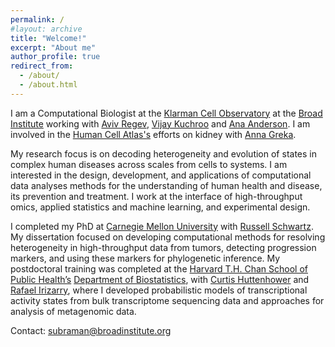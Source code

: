 ```yaml
---
permalink: /
#layout: archive
title: "Welcome!"
excerpt: "About me"
author_profile: true
redirect_from:
  - /about/
  - /about.html
---
```


I am a Computational Biologist at the [Klarman Cell Observatory](https://www.broadinstitute.org/klarman-cell-observatory) at the [Broad Institute](https://www.broadinstitute.org) working with [Aviv Regev](https://www.broadinstitute.org/regev-lab), [Vijay Kuchroo](https://kuchroolab.bwh.harvard.edu/) and [Ana Anderson](https://anacandersonlab.com/). I am involved in the [Human Cell Atlas's](https://www.humancellatlas.org) efforts on kidney with [Anna Greka](http://grekalab.bwh.harvard.edu/anna-greka/). 

My research focus is on decoding heterogeneity and evolution of states in complex human diseases across scales from cells to systems. I am interested in the design, development, and applications of computational data analyses methods for the understanding of human health and disease, its prevention and treatment. I work at the interface of high-throughput omics, applied statistics and machine learning, and experimental design.

I completed my PhD at [Carnegie Mellon University](https://www.cmu.edu) with [Russell Schwartz](http://www.cs.cmu.edu/~russells/). My dissertation focused on developing computational methods for resolving heterogeneity in high-throughput data from tumors, detecting progression markers, and using these markers for phylogenetic inference. My postdoctoral training was completed at the [Harvard T.H. Chan School of Public Health’s](https://www.hsph.harvard.edu) [Department of Biostatistics](https://www.hsph.harvard.edu/biostatistics/), with [Curtis Huttenhower](http://huttenhower.sph.harvard.edu) and [Rafael Irizarry](https://www.hsph.harvard.edu/rafael-irizarry/), where I developed probabilistic models of transcriptional activity states from bulk transcriptome sequencing data and approaches for analysis of metagenomic data. 

Contact: subraman@broadinstitute.org




